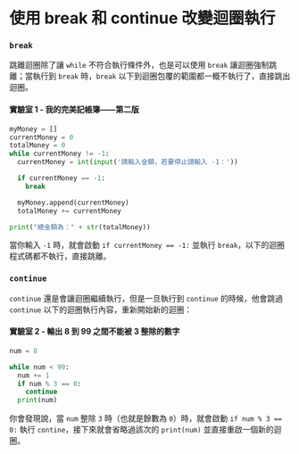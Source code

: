 # 使用 break 和 continue 改變迴圈執行

### `break`

跳離迴圈除了讓 `while` 不符合執行條件外，也是可以使用 `break` 讓迴圈強制跳離；當執行到 `break` 時，`break` 以下到迴圈包覆的範圍都一概不執行了，直接跳出迴圈。

#### 實驗室 1 - 我的完美記帳簿——第二版

```python
myMoney = []
currentMoney = 0
totalMoney = 0
while currentMoney != -1:
  currentMoney = int(input('請輸入金額，若要停止請輸入 -1：'))

  if currentMoney == -1:
    break

  myMoney.append(currentMoney)
  totalMoney += currentMoney

print("總金額為：" + str(totalMoney))
```

當你輸入 `-1` 時，就會啟動 `if currentMoney == -1:` 並執行 `break`，以下的迴圈程式碼都不執行，直接跳離。

### `continue`

`continue` 還是會讓迴圈繼續執行，但是一旦執行到 `continue` 的時候，他會跳過 `continue` 以下的迴圈執行內容，重新開始新的迴圈：

#### 實驗室 2 - 輸出 8 到 99 之間不能被 3 整除的數字

```python
num = 8

while num < 99:
  num += 1
  if num % 3 == 0:
    continue
  print(num)
```

你會發現說，當 `num` 整除 `3` 時（也就是餘數為 `0`）時，就會啟動 `if num % 3 == 0:` 執行 `contine`，接下來就會省略過該次的 `print(num)` 並直接重啟一個新的迴圈。



